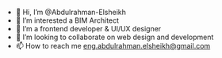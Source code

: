 - 👋 Hi, I’m @Abdulrahman-Elsheikh
- 👀 I’m interested a BIM Architect
- 🌱 I’m a frontend developer & UI/UX designer
- 💞️ I’m looking to collaborate on web design and development
- 📫 How to reach me eng.abdulrahman.elsheikh@gmail.com

<!---
Abdulrahman-Elsheikh/Abdulrahman-Elsheikh is a ✨ special ✨ repository because its `README.md` (this file) appears on your GitHub profile.
You can click the Preview link to take a look at your changes.
--->
